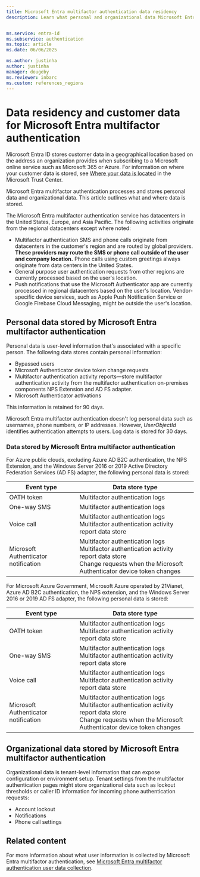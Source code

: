 ```yaml
---
title: Microsoft Entra multifactor authentication data residency
description: Learn what personal and organizational data Microsoft Entra multifactor authentication stores about you and your users and what data remains within the country/region of origin.


ms.service: entra-id
ms.subservice: authentication
ms.topic: article
ms.date: 06/06/2025

ms.author: justinha
author: justinha
manager: dougeby
ms.reviewer: inbarc
ms.custom: references_regions
---
```

# Data residency and customer data for Microsoft Entra multifactor authentication

Microsoft Entra ID stores customer data in a geographical location based on the address an organization provides when subscribing to a Microsoft online service such as Microsoft 365 or Azure. For information on where your customer data is stored, see [Where your data is located](https://www.microsoft.com/trust-center/privacy/data-location) in the Microsoft Trust Center.

Microsoft Entra multifactor authentication processes and stores personal data and organizational data. This article outlines what and where data is stored.

The Microsoft Entra multifactor authentication service has datacenters in the United States, Europe, and Asia Pacific. The following activities originate from the regional datacenters except where noted:

* Multifactor authentication SMS and phone calls originate from datacenters in the customer's region and are routed by global providers. **These providers may route the SMS or phone call outside of the user and company location.** Phone calls using custom greetings always originate from data centers in the United States.
* General purpose user authentication requests from other regions are currently processed based on the user's location.
* Push notifications that use the Microsoft Authenticator app are currently processed in regional datacenters based on the user's location. Vendor-specific device services, such as Apple Push Notification Service or Google Firebase Cloud Messaging, might be outside the user's location.

<a name='personal-data-stored-by-azure-ad-multifactor-authentication'></a>

## Personal data stored by Microsoft Entra multifactor authentication

Personal data is user-level information that's associated with a specific person. The following data stores contain personal information:

* Bypassed users
* Microsoft Authenticator device token change requests
* Multifactor authentication activity reports—store multifactor authentication activity from the multifactor authentication on-premises components NPS Extension and AD FS adapter.
* Microsoft Authenticator activations

This information is retained for 90 days.

Microsoft Entra multifactor authentication doesn't log personal data such as usernames, phone numbers, or IP addresses. However, *UserObjectId* identifies authentication attempts to users. Log data is stored for 30 days.

<a name='data-stored-by-azure-ad-multifactor-authentication'></a>

### Data stored by Microsoft Entra multifactor authentication

For Azure public clouds, excluding Azure AD B2C authentication, the NPS Extension, and the Windows Server 2016 or 2019 Active Directory Federation Services (AD FS) adapter, the following personal data is stored:

| Event type                           | Data store type |
|--------------------------------------|-----------------|
| OATH token                           | Multifactor authentication logs     |
| One-way SMS                          | Multifactor authentication logs     |
| Voice call                           | Multifactor authentication logs<br/>Multifactor authentication activity report data store |
| Microsoft Authenticator notification | Multifactor authentication logs<br/>Multifactor authentication activity report data store<br/>Change requests when the Microsoft Authenticator device token changes |

For Microsoft Azure Government, Microsoft Azure operated by 21Vianet, Azure AD B2C authentication, the NPS extension, and the Windows Server 2016 or 2019 AD FS adapter, the following personal data is stored:

| Event type                           | Data store type |
|--------------------------------------|-----------------|
| OATH token                           | Multifactor authentication logs<br/>Multifactor authentication activity report data store |
| One-way SMS                          | Multifactor authentication logs<br/>Multifactor authentication activity report data store |
| Voice call                           | Multifactor authentication logs<br/>Multifactor authentication activity report data store |
| Microsoft Authenticator notification | Multifactor authentication logs<br/>Multifactor authentication activity report data store<br/>Change requests when the Microsoft Authenticator device token changes |

<a name='organizational-data-stored-by-azure-ad-multifactor-authentication'></a>

## Organizational data stored by Microsoft Entra multifactor authentication

Organizational data is tenant-level information that can expose configuration or environment setup. Tenant settings from the multifactor authentication pages might store organizational data such as lockout thresholds or caller ID information for incoming phone authentication requests:

* Account lockout
* Notifications
* Phone call settings

## Related content

For more information about what user information is collected by Microsoft Entra multifactor authentication, see [Microsoft Entra multifactor authentication user data collection](howto-mfa-reporting-datacollection.md).
